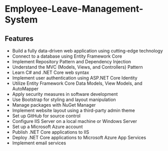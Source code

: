 # Employee-Leave-Management-System

## Features

- Build a fully data-driven web application using cutting-edge technology
- Connect to a database using Entity Framework Core
- Implement Repository Pattern and Dependency Injection
- Understand the MVC (Models, Views, and Controllers) Pattern
- Learn C# and .NET Core web syntax
- Implement user authentication using ASP.NET Core Identity
- Utilize Entity Framework Core Data Models, View Models, and AutoMapper
- Apply security measures in software development
- Use Bootstrap for styling and layout manipulation
- Manage packages with NuGet Manager
- Implement website layout using a third-party admin theme
- Set up GitHub for source control
- Configure IIS Server on a local machine or Windows Server
- Set up a Microsoft Azure account
- Publish .NET Core applications to IIS
- Deploy .NET Core applications to Microsoft Azure App Services
- Implement email services
